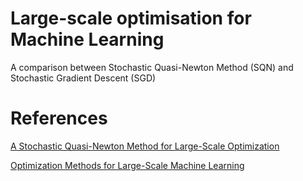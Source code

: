 # Large-scale optimisation for Machine Learning 

A comparison between Stochastic Quasi-Newton Method (SQN) and Stochastic Gradient Descent (SGD)

# References
[A Stochastic Quasi-Newton Method for Large-Scale Optimization](https://epubs.siam.org/doi/10.1137/140954362)

[Optimization Methods for Large-Scale Machine Learning](https://arxiv.org/abs/1606.04838?context=cs)
